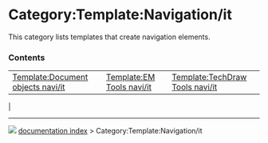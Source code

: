 # Category:Template:Navigation/it
This category lists templates that create navigation elements.

### Contents

|     |     |     |
| --- | --- | --- |
| [Template:Document objects navi/it](Template_Document_objects_navi/it.md) | [Template:EM Tools navi/it](Template_EM_Tools_navi/it.md) | [Template:TechDraw Tools navi/it](Template_TechDraw_Tools_navi/it.md) |
|



---
![](images/Right_arrow.png) [documentation index](../README.md) > Category:Template:Navigation/it
